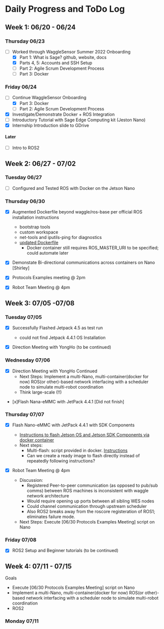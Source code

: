 # Daily Progress and ToDo Log

## Week 1: 06/20 - 06/24

### Thursday 06/23

- [ ] Worked through WaggleSensor Summer 2022 Onboarding
    - [x] Part 1: What is Sage? github, website, docs
    - [x] Parts 4, 5: Accounts and SSH Setup
    - [ ] Part 2: Agile Scrum Development Process
    - [ ] Part 3: Docker

### Friday 06/24

- [ ] Continue WaggleSensor Onboarding
    - [x] Part 3: Docker
    - [ ] Part 2: Agile Scrum Development Process
- [x] Investigate/Demonstrate Docker + ROS Integration
- [ ] Introductory Tutorial with Sage Edge Computing kit (Jeston Nano)
- [x] Internship Introduction slide to GDrive

#### Later

- [ ] Intro to ROS2

## Week 2: 06/27 - 07/02

### Tuesday 06/27

- [ ] Configured and Tested ROS with Docker on the Jetson Nano

### Thursday 06/30

 - [X] Augmented Dockerfile beyond waggle/ros-base per official ROS installation instructions
   - bootstrap tools
   - custom workspace
   - net-tools and iputils-ping for diagnostics
   - [updated Dockerfile](./Docker)
     - Docker container still requires ROS_MASTER_URI to be specified; could automate later

 - [x] Demonstate Bi-directional communications across containers on Nano [Shirley]
 - [x] Protocols Examples meeting @ 2pm
 - [x] Robot Team Meeting @ 4pm

## Week 3: 07/05 -07/08

### Tuesday 07/05

- [x] Successfully Flashed Jetpack 4.5 as test run
  - could not find Jetpack 4.4.1 OS Installation
  
- [x] Direction Meeting with YongHo (to be continued)

### Wednesday 07/06

- [x] Direction Meeting with YongHo Continued
  - Next Steps: Implement a multi-Nano, multi-container(docker for now) ROS(or other)-based network interfacing with a scheduler node to simulate multi-robot coordination
  - Think large-scale (!!)

- [x]Flash Nana-eMMC with JetPack 4.4.1 [Did not finish]

### Thursday 07/07

- [x] Flash Nano-eMMC with JetPack 4.4.1 with SDK Components
  - [Instructions to flash Jetson OS and Jetson SDK Components via docker container](./Getting%20Jetpack%204.4.1%20on%20Jetson%20Nano(emmc)/)
  - Next steps:
    - Multi-flash: script provided in docker. [Instructions](./Getting%20Jetpack%204.4.1%20on%20Jetson%20Nano(emmc)/README_Massflash.txt)
    - Can we create a ready image to flash directly instead of repeatedly following instructions?

- [x] Robot Team Meeting @ 4pm
  - Discussion:
    - Registered Peer-to-peer communication (as opposed to pub/sub comms) between ROS machines is inconsistent with waggle network architecture
    - Would require opening up ports between all sibling WES nodes
    - Could channel communication through upstream scheduler
    - Also ROS2 breaks away from the roscore registeration of ROS1; eliminates failure mode.
  - Next Steps: Execute [06/30 Protocols Examples Meeting] script on Nano

### Friday 07/08

- [x] ROS2 Setup and Beginner tutorials (to be continued)


## Week 4: 07/11 - 07/15

Goals

- Execute [06/30 Protocols Examples Meeting] script on Nano
- Implement a multi-Nano, multi-container(docker for now) ROS(or other)-based network interfacing with a scheduler node to simulate multi-robot coordination
- ROS2

### Monday 07/11
